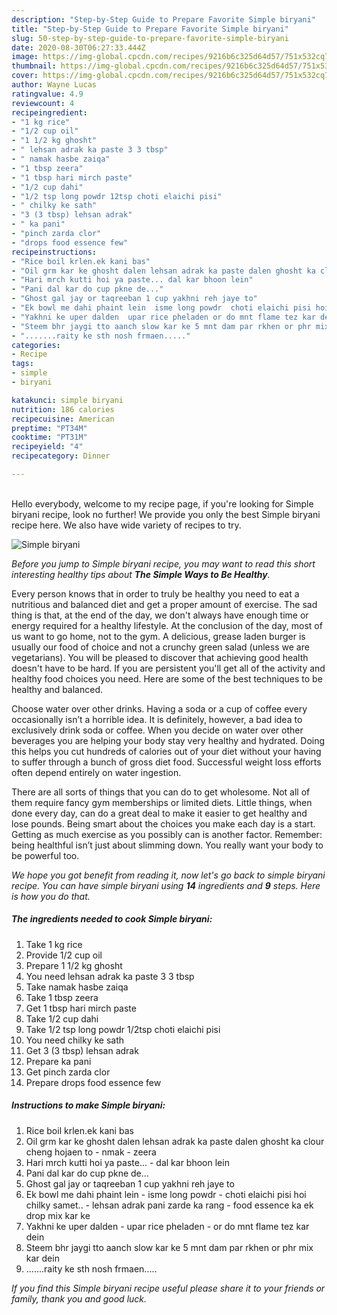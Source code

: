 ```yaml
---
description: "Step-by-Step Guide to Prepare Favorite Simple biryani"
title: "Step-by-Step Guide to Prepare Favorite Simple biryani"
slug: 50-step-by-step-guide-to-prepare-favorite-simple-biryani
date: 2020-08-30T06:27:33.444Z
image: https://img-global.cpcdn.com/recipes/9216b6c325d64d57/751x532cq70/simple-biryani-recipe-main-photo.jpg
thumbnail: https://img-global.cpcdn.com/recipes/9216b6c325d64d57/751x532cq70/simple-biryani-recipe-main-photo.jpg
cover: https://img-global.cpcdn.com/recipes/9216b6c325d64d57/751x532cq70/simple-biryani-recipe-main-photo.jpg
author: Wayne Lucas
ratingvalue: 4.9
reviewcount: 4
recipeingredient:
- "1 kg rice"
- "1/2 cup oil"
- "1 1/2 kg ghosht"
- " lehsan adrak ka paste 3 3 tbsp"
- " namak hasbe zaiqa"
- "1 tbsp zeera"
- "1 tbsp hari mirch paste"
- "1/2 cup dahi"
- "1/2 tsp long powdr 12tsp choti elaichi pisi"
- " chilky ke sath"
- "3 (3 tbsp) lehsan adrak"
- " ka pani"
- "pinch zarda clor"
- "drops food essence few"
recipeinstructions:
- "Rice boil krlen.ek kani bas"
- "Oil grm kar ke ghosht dalen lehsan adrak ka paste dalen ghosht ka clour cheng hojaen to  nmak  zeera"
- "Hari mrch kutti hoi ya paste... dal kar bhoon lein"
- "Pani dal kar do cup pkne de..."
- "Ghost gal jay or taqreeban 1 cup yakhni reh jaye to"
- "Ek bowl me dahi phaint lein  isme long powdr  choti elaichi pisi hoi chilky samet..  lehsan adrak pani zarde ka rang  food essence ka ek drop mix kar ke"
- "Yakhni ke uper dalden  upar rice pheladen or do mnt flame tez kar dein"
- "Steem bhr jaygi tto aanch slow kar ke 5 mnt dam par rkhen or phr mix kar dein"
- ".......raity ke sth nosh frmaen....."
categories:
- Recipe
tags:
- simple
- biryani

katakunci: simple biryani 
nutrition: 186 calories
recipecuisine: American
preptime: "PT34M"
cooktime: "PT31M"
recipeyield: "4"
recipecategory: Dinner

---
```

<br>
Hello everybody, welcome to my recipe page, if you're looking for Simple biryani recipe, look no further! We provide you only the best Simple biryani recipe here. We also have wide variety of recipes to try.
<br>


![Simple biryani](https://img-global.cpcdn.com/recipes/9216b6c325d64d57/751x532cq70/simple-biryani-recipe-main-photo.jpg)

<i>Before you jump to Simple biryani recipe, you may want to read this short interesting healthy tips about <strong>The Simple Ways to Be Healthy</strong>.</i>

Every person knows that in order to truly be healthy you need to eat a nutritious and balanced diet and get a proper amount of exercise. The sad thing is that, at the end of the day, we don't always have enough time or energy required for a healthy lifestyle. At the conclusion of the day, most of us want to go home, not to the gym. A delicious, grease laden burger is usually our food of choice and not a crunchy green salad (unless we are vegetarians). You will be pleased to discover that achieving good health doesn't have to be hard. If you are persistent you'll get all of the activity and healthy food choices you need. Here are some of the best techniques to be healthy and balanced.

Choose water over other drinks. Having a soda or a cup of coffee every occasionally isn’t a horrible idea. It is definitely, however, a bad idea to exclusively drink soda or coffee. When you decide on water over other beverages you are helping your body stay very healthy and hydrated. Doing this helps you cut hundreds of calories out of your diet without your having to suffer through a bunch of gross diet food. Successful weight loss efforts often depend entirely on water ingestion.

There are all sorts of things that you can do to get wholesome. Not all of them require fancy gym memberships or limited diets. Little things, when done every day, can do a great deal to make it easier to get healthy and lose pounds. Being smart about the choices you make each day is a start. Getting as much exercise as you possibly can is another factor. Remember: being healthful isn’t just about slimming down. You really want your body to be powerful too. 


<i>We hope you got benefit from reading it, now let's go back to simple biryani recipe. You can have simple biryani using <strong>14</strong> ingredients and <strong>9</strong> steps. Here is how you do that.
</i>

##### The ingredients needed to cook Simple biryani:

1. Take 1 kg rice
1. Provide 1/2 cup oil
1. Prepare 1 1/2 kg ghosht
1. You need  lehsan adrak ka paste 3 3 tbsp
1. Take  namak hasbe zaiqa
1. Take 1 tbsp zeera
1. Get 1 tbsp hari mirch paste
1. Take 1/2 cup dahi
1. Take 1/2 tsp long powdr 1/2tsp choti elaichi pisi
1. You need  chilky ke sath
1. Get 3 (3 tbsp) lehsan adrak
1. Prepare  ka pani
1. Get pinch zarda clor
1. Prepare drops food essence few


##### Instructions to make Simple biryani:

1. Rice boil krlen.ek kani bas
1. Oil grm kar ke ghosht dalen lehsan adrak ka paste dalen ghosht ka clour cheng hojaen to -  nmak  - zeera
1. Hari mrch kutti hoi ya paste... - dal kar bhoon lein
1. Pani dal kar do cup pkne de...
1. Ghost gal jay or taqreeban 1 cup yakhni reh jaye to
1. Ek bowl me dahi phaint lein  - isme long powdr -  choti elaichi pisi hoi chilky samet.. -  lehsan adrak pani zarde ka rang  - food essence ka ek drop mix kar ke
1. Yakhni ke uper dalden  - upar rice pheladen - or do mnt flame tez kar dein
1. Steem bhr jaygi tto aanch slow kar ke 5 mnt dam par rkhen or phr mix kar dein
1. .......raity ke sth nosh frmaen.....


<i>If you find this Simple biryani recipe useful please share it to your friends or family, thank you and good luck.</i>
